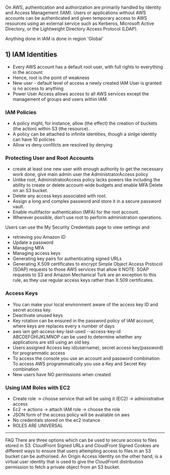 On AWS, authentication and authorization are primarily handled by Identity and Access Management (IAM).
Users or applications without AWS accounts can be authenticated and given temporary access to AWS resources using an external service such as Kerberos, Microsoft Active Directory, or the Lightweight Directory Access Protocol (LDAP).

Anything done in IAM is done in region 'Global'

## 1) IAM Identities
* Every AWS account has a default root user, with full rights to everything in the account
* Hence, root is the point of weakness
* New user - default level of access a newly created IAM User is granted is no access to anything
* Power User Access allows access to all AWS services except the management of groups and users within IAM.

### IAM Policies
* A policy might, for instance, allow (the effect) the creation of buckets (the action) within
S3 (the resource). 
* A policy can be attached to infinite identities, though a sinlge identity can have 10 policies
* Allow vs deny confilcts are resolved by denying 

### Protecting User and Root Accounts

* create at least one new user with enough
authority to get the necessary work done, give main admin user the AdministratorAccess policy
* Unlike root, AdministratorAccess policy lacks powers like including the ability to create or delete
account-wide budgets and enable MFA Delete on an S3 bucket.
* Delete any access keys associated with root.
* Assign a long and complex password and store it in a secure password vault.
* Enable multifactor authentication (MFA) for the root account.
* Wherever possible, don’t use root to perform administration operations.

Users can use the My Security Credentials page to view settings and 
* retrieving you Amazon ID
* Update a password
* Managing MFA
* Managing access keys
* Generating key pairs for authenticating signed URLs
* Generating X.509 certificates to encrypt Simple Object Access Protocol (SOAP)
requests to those AWS services that allow it 
NOTE: SOAP requests to S3 and Amazon Mechanical Turk are an exception to this
rule, as they use regular access keys rather than X.509 certificates.

### Access Keys
* You can make your local environment aware of the access key ID and secret access key.
* Deactivate unused keys
* Key rotation can be ensured in the password policy of IAM account, where keys are replaces every x number of days
* aws iam get-access-key-last-used --access-key-id ABCDEFGHIJKLMNOP can be used to determine whether any applications are still using an old key.
* Users assigned Access key id(username), secret access key(password) for programmatic access
* To access the console you use an account and password combination. To access AWS programmatically you use a Key and Secret Key combination
* New users have NO permissions when created

### Using IAM Roles with EC2

* Create role -> choose service that will be using it (EC2) -> administrative access
* Ec2 -> actions -> attach IAM role -> choose the role
* JSON form of the access policy will be available on aws
* No credentials stored on the ec2 instance
* ROLES ARE UNIVERSAL


-----
FAQ
There are three options  which can be used to secure access to files stored in S3. CloudFront Signed URLs and CloudFront Signed Cookies are different ways to ensure that users attempting access to files in an S3 bucket can be authorised.
An Origin Access Identity on the other hand, is a virtual user identity that is used to give the CloudFront distribution permission to fetch a private object from an S3 bucket. 

